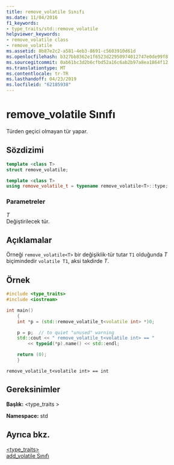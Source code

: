 ```yaml
---
title: remove_volatile Sınıfı
ms.date: 11/04/2016
f1_keywords:
- type_traits/std::remove_volatile
helpviewer_keywords:
- remove_volatile class
- remove_volatile
ms.assetid: 8b87e2c2-a581-4eb3-8691-c5603910d61d
ms.openlocfilehash: b327bb8362e1f6523d22950974012747e0de99f8
ms.sourcegitcommit: 0ab61bc3d2b6cfbd52a16c6ab2b97a8ea1864f12
ms.translationtype: MT
ms.contentlocale: tr-TR
ms.lasthandoff: 04/23/2019
ms.locfileid: "62185938"
---
```

# <a name="removevolatile-class"></a>remove_volatile Sınıfı

Türden geçici olmayan tür yapar.

## <a name="syntax"></a>Sözdizimi

```cpp
template <class T>
struct remove_volatile;

template <class T>
using remove_volatile_t = typename remove_volatile<T>::type;
```

### <a name="parameters"></a>Parametreler

*T*<br/>
Değiştirilecek tür.

## <a name="remarks"></a>Açıklamalar

Örneği `remove_volatile<T>` bir değişiklik-tür tutar `T1` olduğunda *T* biçimindedir `volatile T1`, aksi takdirde *T*.

## <a name="example"></a>Örnek

```cpp
#include <type_traits>
#include <iostream>

int main()
    {
    int *p = (std::remove_volatile_t<volatile int> *)0;

    p = p;  // to quiet "unused" warning
    std::cout << " remove_volatile_t<volatile int> == "
        << typeid(*p).name() << std::endl;

    return (0);
    }
```

```Output
remove_volatile_t<volatile int> == int
```

## <a name="requirements"></a>Gereksinimler

**Başlık:** \<type_traits >

**Namespace:** std

## <a name="see-also"></a>Ayrıca bkz.

[<type_traits>](../standard-library/type-traits.md)<br/>
[add_volatile Sınıfı](../standard-library/add-volatile-class.md)<br/>
